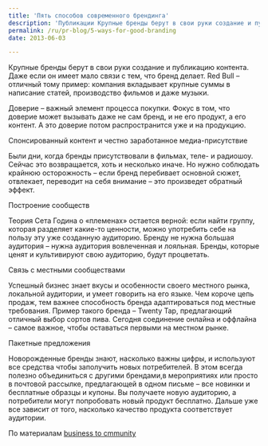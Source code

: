 ```yaml
---
title: 'Пять способов современного брендинга'
description: 'Публикации Крупные бренды берут в свои руки создание и публикацию контента. Даже если он имеет мало связи с тем, что бренд делает. Red Bull – отличный тому пример: компания вкладывает крупные суммы в написание статей, производство фильмов и даже музыки.'
permalink: /ru/pr-blog/5-ways-for-good-branding
date: 2013-06-03

---
```


Крупные бренды берут  в свои руки создание и публикацию контента. Даже если он имеет мало связи с тем, что бренд делает. Red Bull – отличный тому пример: компания вкладывает крупные суммы в написание статей, производство фильмов и даже музыки.

Доверие – важный элемент процесса покупки. Фокус в том, что  доверие может вызывать даже не сам бренд, и не его продукт, а его контент. А это доверие потом распространится уже и на продукцию.

Спонсированный контент и честно заработанное медиа-присутствие

Были дни, когда бренды присутствовали в  фильмах,  теле- и радиошоу. Сейчас это возвращается, хоть и несколько иначе. Но нужно соблюдать крайнюю осторожность – если бренд перебивает основной сюжет, отвлекает, переводит на себя внимание – это произведет обратный эффект.

Построение сообществ

Теория Сета Година о «племенах» остается верной: если найти группу, которая разделяет какие-то ценности, можно употребить себе на пользу эту уже созданную аудиторию.  Бренду не нужна большая аудитория – нужна аудитория вовлеченная и лояльная. Бренды, которые ценят и культивируют свою аудиторию, будут процветать.

Связь с местными сообществами

Успешный бизнес знает вкусы и особенности своего местного рынка, локальной аудитории, и умеет говорить на его языке. Чем короче цепь продаж, тем важнее способность бренда адаптироваться под местные требования.  Пример такого бренда – Twenty Tap, предлагающий отличный выбор сортов пива. Сегодня соединение онлайна и оффлайна – самое важное, чтобы оставаться первыми на местном рынке.

Пакетные предложения

Новорожденные бренды знают, насколько важны цифры, и используют все средства чтобы заполучить новых потребителей. В этом всегда полезно объединиться с другими брендами,в мероприятиях или просто в почтовой рассылке, предлагающей в одном письме – все новинки и бесплатные образцы и купоны. Вы получаете новую аудиторию, а потребители могут попробовать новый продукт бесплатно. Дальше уже все зависит от того, насколько качество продукта соответствует аудитории.

По материалам <a href="http://www.business2community.com/marketing/5-ways-brands-can-win-the-future-of-marketing-0560847">business to cmmunity</a>

